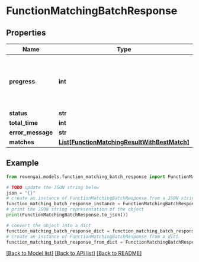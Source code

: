 # FunctionMatchingBatchResponse


## Properties

Name | Type | Description | Notes
------------ | ------------- | ------------- | -------------
**progress** | **int** | Progress of the matching operation, represented as a percentage | [optional] [default to 0]
**status** | **str** |  | [optional] 
**total_time** | **int** |  | [optional] 
**error_message** | **str** |  | [optional] 
**matches** | [**List[FunctionMatchingResultWithBestMatch]**](FunctionMatchingResultWithBestMatch.md) |  | 

## Example

```python
from revengai.models.function_matching_batch_response import FunctionMatchingBatchResponse

# TODO update the JSON string below
json = "{}"
# create an instance of FunctionMatchingBatchResponse from a JSON string
function_matching_batch_response_instance = FunctionMatchingBatchResponse.from_json(json)
# print the JSON string representation of the object
print(FunctionMatchingBatchResponse.to_json())

# convert the object into a dict
function_matching_batch_response_dict = function_matching_batch_response_instance.to_dict()
# create an instance of FunctionMatchingBatchResponse from a dict
function_matching_batch_response_from_dict = FunctionMatchingBatchResponse.from_dict(function_matching_batch_response_dict)
```
[[Back to Model list]](../README.md#documentation-for-models) [[Back to API list]](../README.md#documentation-for-api-endpoints) [[Back to README]](../README.md)


